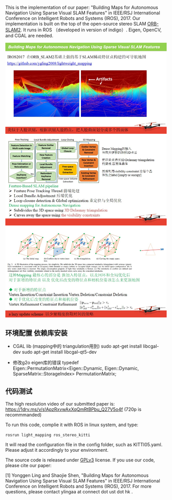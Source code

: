 This is the implementation of our paper: "Building Maps for Autonomous Navigation Using Sparse Visual SLAM Features" in IEEE/RSJ International Conference on Intelligent Robots and Systems (IROS), 2017. Our implementation is built on the top of the open-source stereo SLAM [ORB-SLAM2](https://github.com/raulmur/ORB_SLAM2). It runs in ROS （developed in version of indigo）. Eigen, OpenCV, and CGAL are needed. 

![图片1](doc/幻灯片2.JPG)
![图片2](doc/幻灯片3.JPG)
![图片3](doc/幻灯片4.JPG)

## 环境配置 依赖库安装

- CGAL lib  (mapping中的 triangulation用到)
sudo apt-get install libcgal-dev
sudo apt-get install libcgal-qt5-dev

- 修改g2o eigen库的错误
typedef Eigen::PermutationMatrix<Eigen::Dynamic, Eigen::Dynamic, SparseMatrix::StorageIndex> PermutationMatrix;


## 代码测试

The high resolution video of our submitted paper is: 
https://1drv.ms/v/s!ApzRxvwAxXqQmRtBPbu_Q27V5o4f
(720p is recommmanded)

To run this code, complie it with ROS in linux system, and type:

`rosrun light_mapping ros_stereo_kitti `

It will read the configuration file in the config folder, such as KITTI05.yaml. Please adjust it accordingly to your environment.

The source code is released under [GPLv3](https://www.gnu.org/licenses/gpl-3.0.html) license.
If you use our code, please cite our paper:

[1] Yonggen Ling and Shaojie Shen, "Building Maps for Autonomous Navigation Using Sparse Visual SLAM Features" in IEEE/RSJ International Conference on Intelligent Robots and Systems (IROS), 2017.
For more questions, please contact ylingaa at connect dot ust dot hk .
